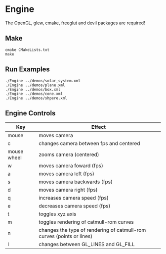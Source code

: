 # Engine

The [OpenGL](https://www.opengl.org//), [glew](http://glew.sourceforge.net/), [cmake](https://www.opengl.org//), [freeglut](http://freeglut.sourceforge.net/) and [devil](http://openil.sourceforge.net/) packages are required!

## Make

    cmake CMakeLists.txt
    make

## Run Examples
    ./Engine ../demos/solar_system.xml
    ./Engine ../demos/plane.xml
    ./Engine ../demos/box.xml
    ./Engine ../demos/cone.xml
    ./Engine ../demos/shpere.xml

## Engine Controls
 Key          | Effect
 -------------|----------------------------------------
 mouse        | moves camera
 c            | changes camera between fps and centered
 mouse wheel  | zooms camera (centered)
 w            | moves camera foward (fps)
 a            | moves camera left (fps)
 s            | moves camera backwards (fps)
 d            | moves camera right (fps)
 q            | increases camera speed (fps)
 e            | decreases camera speed (fps)
 t            | toggles xyz axis
 m            | toggles rendering of catmull-rom curves
 n            | changes the type of rendering of catmull-rom curves (points or lines)
 l            | changes between GL_LINES and GL_FILL
